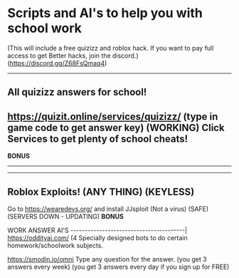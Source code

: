 # Scripts and AI's to help you with school work

(This will include a free quizizz and roblox hack. If you want to pay full access to get Better hacks, join the discord.) (https://discord.gg/Z68FsQmaq4)



----------------------------

All quizizz answers for school! 
--------------------------------------
https://quizit.online/services/quizizz/
(type in game code to get answer key) (WORKING)
Click Services to get plenty of school cheats!
--------------------------------------------
**BONUS**

----------------------------------

--------------------------------------
Roblox Exploits! (ANY THING) (KEYLESS)
--------------------------
Go to https://wearedevs.org/ and install JJsploit (Not a virus) (SAFE) 
(SERVERS DOWN - UPDATING) **BONUS**



WORK ANSWER AI'S
----------------------------------------|
https://oddityai.com/ (4 Specially designed bots to do certain homework/schoolwork subjects.

https://smodin.io/omni Type any question for the answer. (you get 3 answers every week) (you get 3 answers every day if you sign up for FREE)
